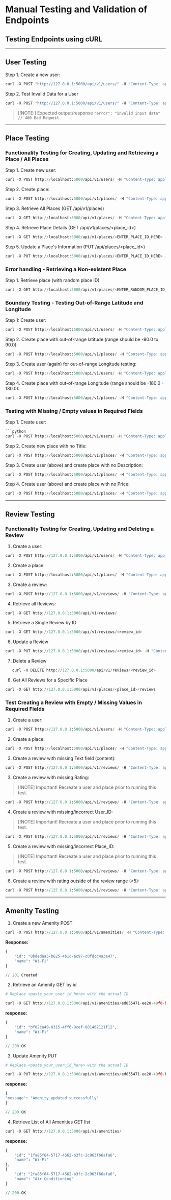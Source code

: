# Manual Testing and Validation of Endpoints

## Testing Endpoints using cURL

----
## User Testing

Step 1. Create a new user:

```python
curl -X POST "http://127.0.0.1:5000/api/v1/users/" -H "Content-Type: application/json" -d '{"first_name": "John", "last_name": "Doe", "email": "john.doe@example.com"}'
```


Step 2. Test Invalid Data for a User

```python
curl -X POST "http://127.0.0.1:5000/api/v1/users/" -H "Content-Type: application/json" -d '{"first_name": "", "last_name": "", "email": "invalid-email"}'
```

>[!NOTE:] Expected output/response `"error": "Invalid input data" // 400 Bad Request`


----
## Place Testing

### Functionality Testing for Creating, Updating and Retrieving a Place / All Places 

Step 1. Create new user:

```python
curl -X POST http://localhost:5000/api/v1/users/ -H "Content-Type: application/json" -d '{"first_name": "John", "last_name": "Doe", "email": "john.doe@example.com"}'
```

Step 2. Create place:

```python
curl -X POST http://localhost:5000/api/v1/places/ -H "Content-Type: application/json" -d '{"title":"Cozy Apartment","description":"A nice place to stay","price":100.0,"latitude":37.7749,"longitude":-122.4194,"owner_id":"<ENTER_OWNER_ID_HERE"}'
```

Step 3. Retrieve All Places (GET /api/v1/places)

```python
curl -X GET http://localhost:5000/api/v1/places/ -H "Content-Type: application/json"
```

Step 4. Retrieve Place Details (GET /api/v1/places/<place_id>)

```python
curl -X GET http://localhost:5000/api/v1/places/<ENTER_PLACE_ID_HERE> -H "Content-Type: application/json"
```

Step 5. Update a Place's Information (PUT /api/places/<place_id>)

```python
curl -X PUT http://localhost:5000/api/v1/places/<ENTER_PLACE_ID_HERE> -H "Content-Type: application/json" -d '{"title":"Luxury Condo","description":"An upscale place to stay","price":200.0}'
```

### Error handling - Retrieving a Non-existent Place

Step 1. Retrieve place (with random place ID)

```python
curl -X GET http://localhost:5000/api/v1/places/<ENTER_RANDOM_PLACE_ID_HERE> -H "Content-Type: application/json"
```


### Boundary Testing - Testing Out-of-Range Latitude and Longitude

Step 1: Create user:

```python
curl -X POST http://localhost:5000/api/v1/users/ -H "Content-Type: application/json" -d '{"first_name": "John", "last_name": "Doe", "email": "john.doe@example.com"}'
```

Step 2. Create place with out-of-range latitude (range should be -90.0 to 90.0):

```python
curl -X POST http://localhost:5000/api/v1/places/ -H "Content-Type: application/json" -d '{"title":"Cozy Apartment","description":"A nice place to stay","price":100.0,"latitude":97.7749,"longitude":-122.4194,"owner_id":"<ENTER_OWNER_ID_HERE"}'
```


Step 3. Create user (again) for out-of-range Longitude testing:

```python
curl -X POST http://localhost:5000/api/v1/users/ -H "Content-Type: application/json" -d '{"first_name": "John", "last_name": "Doe", "email": "john.doe@example.com"}'
```

Step 4. Create place with out-of-range Longitude (range should be -180.0 - 180.0):

```python
curl -X POST http://localhost:5000/api/v1/places/ -H "Content-Type: application/json" -d '{"title":"Cozy Apartment","description":"A nice place to stay","price":100.0,"latitude":37.7749,"longitude":-192.4194,"owner_id":"<ENTER_OWNER_ID_HERE"}'
```

### Testing with Missing / Empty values in Required Fields

Step 1. Create user:

```python
```python
curl -X POST http://localhost:5000/api/v1/users/ -H "Content-Type: application/json" -d '{"first_name": "John", "last_name": "Doe", "email": "john.doe@example.com"}'
```

Step 2. Create new place with no Title:

```python
curl -X POST http://localhost:5000/api/v1/places/ -H "Content-Type: application/json" -d '{"title":"","description":"A nice place to stay","price":100.0,"latitude":37.7749,"longitude":-122.4194,"owner_id":"<ENTER_OWNER_ID_HERE"}'
```

Step 3. Create user (above) and create place with no Description:

```python
curl -X POST http://localhost:5000/api/v1/places/ -H "Content-Type: application/json" -d '{"title":"Cyberpunk Apartment","description":"","price":100.0,"latitude":37.7749,"longitude":-122.4194,"owner_id":"<ENTER_OWNER_ID_HERE"}'
```

Step 4. Create user (above) and create place with no Price:

```python
curl -X POST http://localhost:5000/api/v1/places/ -H "Content-Type: application/json" -d '{"title":"Cyberpunk Apartment","description":"A futuristic, tech-themed rental featuring neon lights!","price":"","latitude":37.7749,"longitude":-122.4194,"owner_id":"<ENTER_OWNER_ID_HERE"}'
```


----

## Review Testing

### Functionality Testing for Creating, Updating and Deleting a Review


1. Create a user:
```python
curl -X POST http://127.0.0.1:5000/api/v1/users/ -H "Content-Type: application/json" -d '{"first_name": "John", "last_name": "Doe", "email": "john.doe@example.com"}'
```

2. Create a place:
```python
curl -X POST http://localhost:5000/api/v1/places/ -H "Content-Type: application/json" -d '{"title":"Cozy Apartment","description":"A nice place to stay","price":100.0,"latitude":37.7749,"longitude":-122.4194,"owner_id":"619ef380-9f7c-436b-9ed2-d913d6b530e1"}'
```

3. Create a review:
```python
curl -X POST http://127.0.0.1:5000/api/v1/reviews/ -H "Content-Type: application/json" -d '{"text":"Great place to stay!","rating":5,"user_id":"e204eaa0-1fd4-4244-802a-8e6e863b0182","place_id":"a997c251-f7cf-4eca-9927-890bd1341a8e"}'
```

4. Retrieve all Reviews:
```python
curl -X GET http://127.0.0.1:5000/api/v1/reviews/
```

5. Retrieve a Single Review by ID
```python
curl -X GET http://127.0.0.1:5000/api/v1/reviews/<review_id>
```

6. Update a Review
```python
curl -X PUT http://127.0.0.1:5000/api/v1/reviews/<review_id> -H "Content-Type: application/json" -d '{"text": "Amazing stay!", "rating": 4}'
```

7. Delete a Review
```python
   curl -X DELETE http://127.0.0.1:5000/api/v1/reviews/<review_id>
   ```


8. Get All Reviews for a Specific Place
```python
curl -X GET http://127.0.0.1:5000/api/v1/places/<place_id>/reviews
```

### Test Creating a Review with Empty / Missing Values in Required Fields

1. Create a user:
```python
curl -X POST http://127.0.0.1:5000/api/v1/users/ -H "Content-Type: application/json" -d '{"first_name": "John", "last_name": "Doe", "email": "john.doe@example.com"}'
```

2. Create a place:
```python
curl -X POST http://localhost:5000/api/v1/places/ -H "Content-Type: application/json" -d '{"title":"Cozy Apartment","description":"A nice place to stay","price":100.0,"latitude":37.7749,"longitude":-122.4194,"owner_id":"619ef380-9f7c-436b-9ed2-d913d6b530e1"}'
```

3. Create a review with missing Text field (content):
```python
curl -X POST http://127.0.0.1:5000/api/v1/reviews/ -H "Content-Type: application/json" -d '{"text":"","rating":5,"user_id":"e204eaa0-1fd4-4244-802a-8e6e863b0182","place_id":"a997c251-f7cf-4eca-9927-890bd1341a8e"}'
```

3. Create a review with missing Rating:

>[!NOTE] Important! Recreate a user and place prior to running this test. 

```python
curl -X POST http://127.0.0.1:5000/api/v1/reviews/ -H "Content-Type: application/json" -d '{"text":"Awesome place!","rating":"","user_id":"e204eaa0-1fd4-4244-802a-8e6e863b0182","place_id":"a997c251-f7cf-4eca-9927-890bd1341a8e"}'
```

4. Create a review with missing/incorrect User_ID:

>[!NOTE] Important! Recreate a user and place prior to running this test. 

```python
curl -X POST http://127.0.0.1:5000/api/v1/reviews/ -H "Content-Type: application/json" -d '{"text":"Awesome place!","rating":"5","user_id":"","place_id":"a997c251-f7cf-4eca-9927-890bd1341a8e"}'
```

5. Create a review with missing/incorrect Place_ID:

>[!NOTE] Important! Recreate a user and place prior to running this test. 

```python
curl -X POST http://127.0.0.1:5000/api/v1/reviews/ -H "Content-Type: application/json" -d '{"text":"Awesome place!","rating":"5","user_id":"<ENTER_ACTUAL_USER_ID_HERE>","place_id":""}'
```

6. Create a review with rating outside of the review range (>5):

```python
curl -X POST http://127.0.0.1:5000/api/v1/reviews/ -H "Content-Type: application/json" -d '{"text":"Awesome place!","rating":"9","user_id":"<ENTER_ACTUAL_USER_ID_HERE>","place_id":"<ENTER_PLACE_ID_HERE"}'
```

----

## Amenity Testing

1. Create a new Amenity POST

```python
curl -X POST http://127.0.0.1:5000/api/v1/amenities/ -H "Content-Type: application/json" -d '{"name": "Wi-Fi"}'
```

**Response:**

```python
{
	"id": "0bdedaa3-b625-4b1c-ac97-c0fdcc4a3e47",
	"name": "Wi-Fi"
}

// 201 Created
```


2. Retrieve an Amenity GET by id

```python
# Replace <paste_your_user_id_here> with the actual ID

curl -X GET http://127.0.0.1:5000/api/v1/amenities/ed855471-ee20-49f0-b791-30d87a4071d2
```

**response:**

```python
{
	"id": "bf02ca49-8315-4ff6-8cef-881462121f12",
	"name": "Wi-Fi"
}

// 200 OK
```


3. Update Amenity PUT

```python
# Replace <paste_your_user_id_here> with the actual ID

curl -X PUT http://127.0.0.1:5000/api/v1/amenities/ed855471-ee20-49f0-b791- 30d87a4071d2 -H "Content-Type: application/json" -d '{"name": "Air Conditioning"}'
```

**response:**

```python
{
"message": "Amenity updated successfully"
}

// 200 OK
```

4. Retrieve List of All Amenities GET list

```python
curl -X GET http://127.0.0.1:5000/api/v1/amenities/
```

**response:**

```python
{
	"id": "1fa85f64-5717-4562-b3fc-2c963f66afa6",
	"name": "Wi-Fi"
},
{
	"id": "2fa85f64-5717-4562-b3fc-2c963f66afa6",
	"name": "Air Conditioning"
}

// 200 OK
```

